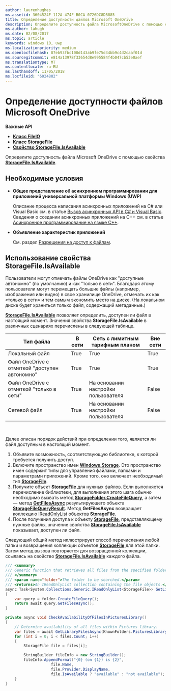```yaml
---
author: laurenhughes
ms.assetid: 3604524F-112A-474F-B0CA-0726DC8DB885
title: Определение доступности файлов Microsoft OneDrive
description: Определите доступность файла MicrosoftOneDrive с помощью свойства StorageFile.IsAvailable.
ms.author: lahugh
ms.date: 02/08/2017
ms.topic: article
keywords: windows 10, uwp
ms.localizationpriority: medium
ms.openlocfilehash: 87eb93fbc100d143ab9fe75d34bb9c4d2caaf01d
ms.sourcegitcommit: e814a13978f33654d8e995584f4b047cb53e0aef
ms.translationtype: MT
ms.contentlocale: ru-RU
ms.lasthandoff: 11/05/2018
ms.locfileid: "6024802"
---
```

# <a name="determining-availability-of-microsoft-onedrive-files"></a>Определение доступности файлов Microsoft OneDrive


**Важные API**

-   [**Класс FileIO**](https://msdn.microsoft.com/library/windows/apps/Hh701440)
-   [**Класс StorageFile**](https://msdn.microsoft.com/library/windows/apps/BR227171)
-   [**Свойство StorageFile.IsAvailable**](https://msdn.microsoft.com/library/windows/apps/windows.storage.storagefile.isavailable.aspx)

Определите доступность файла Microsoft OneDrive с помощью свойства [**StorageFile.IsAvailable**](https://msdn.microsoft.com/library/windows/apps/windows.storage.storagefile.isavailable.aspx).

## <a name="prerequisites"></a>Необходимые условия

-   **Общее представление об асинхронном программировании для приложений универсальной платформы Windows (UWP)**

    Описание процесса написания асинхронных приложений на C# или Visual Basic см. в статье [Вызов асинхронных API в C# и Visual Basic](https://msdn.microsoft.com/library/windows/apps/Mt187337). Сведения о создании асинхронных приложений на C++ см. в статье [Асинхронное программирование на языке C++](https://msdn.microsoft.com/library/windows/apps/Mt187334).

-   **Объявление характеристик приложений**

    См. раздел [Разрешения на доступ к файлам](file-access-permissions.md).

## <a name="using-the-storagefileisavailable-property"></a>Использование свойства StorageFile.IsAvailable

Пользователи могут отмечать файлы OneDrive как "доступные автономно" (по умолчанию) и как "только в сети". Благодаря этому пользователи могут перемещать большие файлы (например, изображения или видео) в свое хранилище OneDrive, отмечать их как «только в сети» и тем самым экономить место на диске. (На локальном диске будет храниться только файл, содержащий метаданные.)

[**StorageFile.IsAvailable**](https://msdn.microsoft.com/library/windows/apps/windows.storage.storagefile.isavailable.aspx) позволяет определить, доступен ли файл в настоящий момент. Значения свойства **StorageFile.IsAvailable** в различных сценариях перечислены в следующей таблице.

| Тип файла                              | В сети | Сеть с лимитным тарифным планом        | Вне сети |
|-------------------------------------------|--------|------------------------|---------|
| Локальный файл                                | True   | True                   | True    |
| Файл OneDrive с отметкой "доступен автономно" | True   | True                   | True    |
| Файл OneDrive с отметкой "только в сети"       | True   | На основании настройки пользователя | False   |
| Сетевой файл                              | True   | На основании настройки пользователя | False   |

 

Далее описан порядок действий при определении того, является ли файл доступным в настоящий момент.

1.  Объявите возможность, соответствующую библиотеке, к которой требуется получить доступ.
2.  Включите пространство имен [**Windows.Storage**](https://msdn.microsoft.com/library/windows/apps/BR227346). Это пространство имен содержит типы для управления файлами, папками и параметрами приложений. Кроме того, оно включает необходимый тип [**StorageFile**](https://msdn.microsoft.com/library/windows/apps/BR227171).
3.  Получите объект [**StorageFile**](https://msdn.microsoft.com/library/windows/apps/BR227171) для нужных файлов. Если выполняется перечисление библиотеки, для выполнения этого шага обычно необходимо вызвать метод [**StorageFolder.CreateFileQuery**](https://msdn.microsoft.com/library/windows/apps/BR227252), а затем — метод [**GetFilesAsync**](https://msdn.microsoft.com/library/windows/apps/br227276.aspx) результирующего объекта [**StorageFileQueryResult**](https://msdn.microsoft.com/library/windows/apps/BR208046). Метод **GetFilesAsync** возвращает коллекцию [IReadOnlyList](http://go.microsoft.com/fwlink/p/?LinkId=324970) объектов **StorageFile**.
4.  После получения доступа к объекту [**StorageFile**](https://msdn.microsoft.com/library/windows/apps/BR227171), представляющему нужные файлы, значение свойства [**StorageFile.IsAvailable**](https://msdn.microsoft.com/library/windows/apps/windows.storage.storagefile.isavailable.aspx) показывает, доступен ли файл.

Следующий общий метод иллюстрирует способ перечисления любой папки и возвращения коллекции объектов [**StorageFile**](https://msdn.microsoft.com/library/windows/apps/BR227171) для этой папки. Затем метод вызова повторяется для возвращенной коллекции, ссылаясь на свойство [**StorageFile.IsAvailable**](https://msdn.microsoft.com/library/windows/apps/windows.storage.storagefile.isavailable.aspx) каждого файла.

```cs
/// <summary>
/// Generic function that retrieves all files from the specified folder.
/// </summary>
/// <param name="folder">The folder to be searched.</param>
/// <returns>An IReadOnlyList collection containing the file objects.</returns>
async Task<System.Collections.Generic.IReadOnlyList<StorageFile>> GetLibraryFilesAsync(StorageFolder folder)
{
    var query = folder.CreateFileQuery();
    return await query.GetFilesAsync();
}

private async void CheckAvailabilityOfFilesInPicturesLibrary()
{
    // Determine availability of all files within Pictures library.
    var files = await GetLibraryFilesAsync(KnownFolders.PicturesLibrary);
    for (int i = 0; i < files.Count; i++)
    {
        StorageFile file = files[i];

        StringBuilder fileInfo = new StringBuilder();
        fileInfo.AppendFormat("{0} (on {1}) is {2}",
                    file.Name,
                    file.Provider.DisplayName,
                    file.IsAvailable ? "available" : "not available");
    }
}
```
